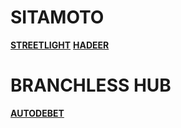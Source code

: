 <!-- TITLE: Documentation -->
<!-- SUBTITLE: Product and Service Documentation -->

# SITAMOTO
[**STREETLIGHT**](http://localhost/streetlight)
[**HADEER**](http://localhost/hadeer)

# BRANCHLESS HUB
[**AUTODEBET**](http://localhost/autodebet)



